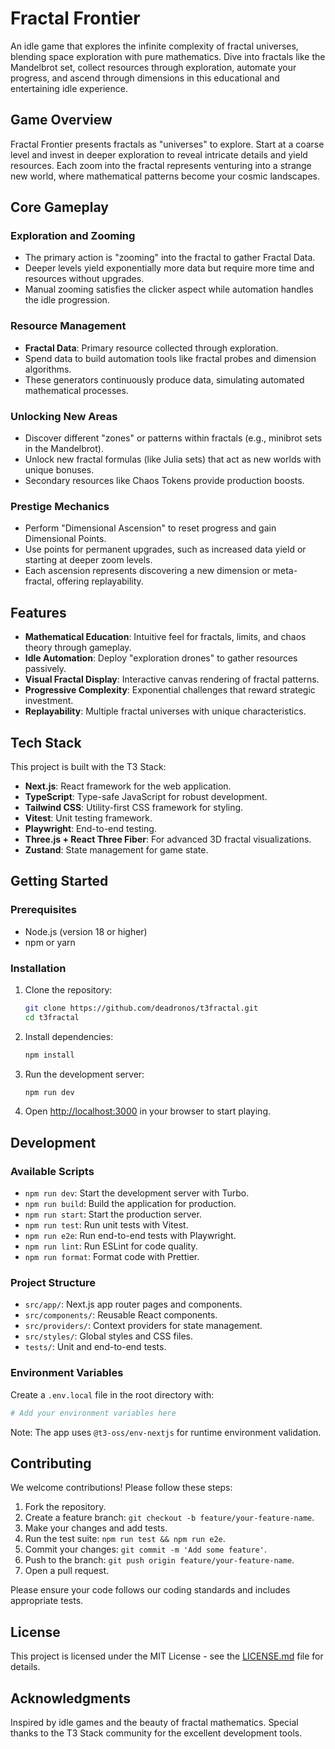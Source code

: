 # Fractal Frontier

An idle game that explores the infinite complexity of fractal universes, blending space exploration with pure mathematics. Dive into fractals like the Mandelbrot set, collect resources through exploration, automate your progress, and ascend through dimensions in this educational and entertaining idle experience.

## Game Overview

Fractal Frontier presents fractals as "universes" to explore. Start at a coarse level and invest in deeper exploration to reveal intricate details and yield resources. Each zoom into the fractal represents venturing into a strange new world, where mathematical patterns become your cosmic landscapes.

## Core Gameplay

### Exploration and Zooming

- The primary action is "zooming" into the fractal to gather Fractal Data.
- Deeper levels yield exponentially more data but require more time and resources without upgrades.
- Manual zooming satisfies the clicker aspect while automation handles the idle progression.

### Resource Management

- **Fractal Data**: Primary resource collected through exploration.
- Spend data to build automation tools like fractal probes and dimension algorithms.
- These generators continuously produce data, simulating automated mathematical processes.

### Unlocking New Areas

- Discover different "zones" or patterns within fractals (e.g., minibrot sets in the Mandelbrot).
- Unlock new fractal formulas (like Julia sets) that act as new worlds with unique bonuses.
- Secondary resources like Chaos Tokens provide production boosts.

### Prestige Mechanics

- Perform "Dimensional Ascension" to reset progress and gain Dimensional Points.
- Use points for permanent upgrades, such as increased data yield or starting at deeper zoom levels.
- Each ascension represents discovering a new dimension or meta-fractal, offering replayability.

## Features

- **Mathematical Education**: Intuitive feel for fractals, limits, and chaos theory through gameplay.
- **Idle Automation**: Deploy "exploration drones" to gather resources passively.
- **Visual Fractal Display**: Interactive canvas rendering of fractal patterns.
- **Progressive Complexity**: Exponential challenges that reward strategic investment.
- **Replayability**: Multiple fractal universes with unique characteristics.

## Tech Stack

This project is built with the T3 Stack:

- **Next.js**: React framework for the web application.
- **TypeScript**: Type-safe JavaScript for robust development.
- **Tailwind CSS**: Utility-first CSS framework for styling.
- **Vitest**: Unit testing framework.
- **Playwright**: End-to-end testing.
- **Three.js + React Three Fiber**: For advanced 3D fractal visualizations.
- **Zustand**: State management for game state.

## Getting Started

### Prerequisites

- Node.js (version 18 or higher)
- npm or yarn

### Installation

1. Clone the repository:

   ```bash
   git clone https://github.com/deadronos/t3fractal.git
   cd t3fractal
   ```

2. Install dependencies:

   ```bash
   npm install
   ```

3. Run the development server:

   ```bash
   npm run dev
   ```

4. Open [http://localhost:3000](http://localhost:3000) in your browser to start playing.

## Development

### Available Scripts

- `npm run dev`: Start the development server with Turbo.
- `npm run build`: Build the application for production.
- `npm run start`: Start the production server.
- `npm run test`: Run unit tests with Vitest.
- `npm run e2e`: Run end-to-end tests with Playwright.
- `npm run lint`: Run ESLint for code quality.
- `npm run format`: Format code with Prettier.

### Project Structure

- `src/app/`: Next.js app router pages and components.
- `src/components/`: Reusable React components.
- `src/providers/`: Context providers for state management.
- `src/styles/`: Global styles and CSS files.
- `tests/`: Unit and end-to-end tests.

### Environment Variables

Create a `.env.local` file in the root directory with:

```bash
# Add your environment variables here
```

Note: The app uses `@t3-oss/env-nextjs` for runtime environment validation.

## Contributing

We welcome contributions! Please follow these steps:

1. Fork the repository.
2. Create a feature branch: `git checkout -b feature/your-feature-name`.
3. Make your changes and add tests.
4. Run the test suite: `npm run test && npm run e2e`.
5. Commit your changes: `git commit -m 'Add some feature'`.
6. Push to the branch: `git push origin feature/your-feature-name`.
7. Open a pull request.

Please ensure your code follows our coding standards and includes appropriate tests.

## License

This project is licensed under the MIT License - see the [LICENSE.md](LICENSE.md) file for details.

## Acknowledgments

Inspired by idle games and the beauty of fractal mathematics. Special thanks to the T3 Stack community for the excellent development tools.
